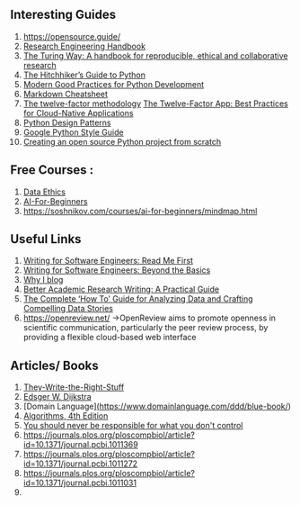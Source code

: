 ## Interesting Guides

1. https://opensource.guide/
2. [Research Engineering Handbook](https://alan-turing-institute.github.io/REG-handbook/)
3. [The Turing Way: A handbook for reproducible, ethical and collaborative research](https://zenodo.org/records/7625728)
4. [The Hitchhiker’s Guide to Python](https://docs.python-guide.org/)
5. [Modern Good Practices for Python Development](https://www.stuartellis.name/articles/python-modern-practices/)
6. [Markdown Cheatsheet](https://github.com/adam-p/markdown-here/wiki/Markdown-Cheatsheet)
7. [The twelve-factor methodology](https://12factor.net/)    [The Twelve-Factor App: Best Practices for Cloud-Native Applications](https://medium.com/@tech_18484/introduction-701b7a8f4730)
8. [Python Design Patterns](https://python-patterns.guide/)
9. [Google Python Style Guide](https://google.github.io/styleguide/pyguide.html)
10. [Creating an open source Python project from scratch](https://jacobtomlinson.dev/series/creating-an-open-source-python-project-from-scratch/)


## Free Courses : 
1. [Data Ethics](https://ethics.fast.ai/syllabus/index.html)
2. [AI-For-Beginners](https://microsoft.github.io/AI-For-Beginners/)
3. https://soshnikov.com/courses/ai-for-beginners/mindmap.html

## Useful Links
1. [Writing for Software Engineers: Read Me First](https://thenewstack.io/writing-for-software-engineers-read-me-first/)
2. [Writing for Software Engineers: Beyond the Basics](https://thenewstack.io/writing-for-software-engineers-beyond-the-basics/)
3. [Why I blog](https://muratbuffalo.blogspot.com/2024/03/why-i-blog.html)
4. [Better Academic Research Writing: A Practical Guide](https://maken.wikiwijs.nl/178152/Better_Academic_Research_Writing__A_Practical_Guide)
5. [The Complete ‘How To’ Guide for Analyzing Data and Crafting Compelling Data Stories](https://the.datastory.guide/hc/en-us/articles/4570444289167-Checking-and-Understanding-Missing-Data)
6. https://openreview.net/ ->OpenReview aims to promote openness in scientific communication, particularly the peer review process, by providing a flexible cloud-based web interface


## Articles/ Books
1. [They-Write-the-Right-Stuff](https://inst.eecs.berkeley.edu/~cs162/sp13/hand-outs/They-Write-the-Right-Stuff.pdf)
2. [Edsger W. Dijkstra](https://www.cs.utexas.edu/users/EWD/)
3. [Domain Language][(](https://www.domainlanguage.com/ddd/blue-book/)https://www.domainlanguage.com/ddd/blue-book/)
4. [Algorithms, 4th Edition](https://algs4.cs.princeton.edu/home/)
5. [You should never be responsible for what you don't control](https://blog.alexewerlof.com/p/responsible-for-control)
6. https://journals.plos.org/ploscompbiol/article?id=10.1371/journal.pcbi.1011369
7. https://journals.plos.org/ploscompbiol/article?id=10.1371/journal.pcbi.1011272
8. https://journals.plos.org/ploscompbiol/article?id=10.1371/journal.pcbi.1011031
9. 
